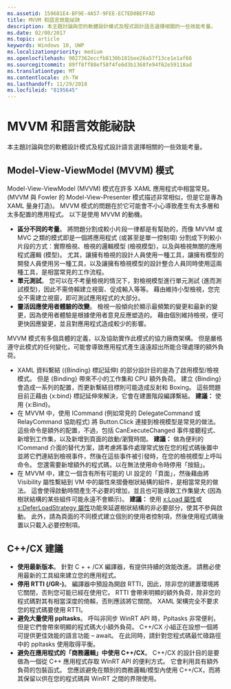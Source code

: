 ```yaml
---
ms.assetid: 159681E4-BF9E-4A57-9FEE-EC7ED0BEFFAD
title: MVVM 和語言效能祕訣
description: 本主題討論與您的軟體設計模式及程式設計語言選擇相關的一些效能考量。
ms.date: 02/08/2017
ms.topic: article
keywords: Windows 10, UWP
ms.localizationpriority: medium
ms.openlocfilehash: 9027362eccfb8130b181bee26a57f13ce1e1af66
ms.sourcegitcommit: 89ff8ff88ef58f4fe6d3b1368fe94f62e59118ad
ms.translationtype: MT
ms.contentlocale: zh-TW
ms.lasthandoff: 11/29/2018
ms.locfileid: "8195645"
---
```

# <a name="mvvm-and-language-performance-tips"></a>MVVM 和語言效能祕訣


本主題討論與您的軟體設計模式及程式設計語言選擇相關的一些效能考量。

## <a name="the-model-view-viewmodel-mvvm-pattern"></a>Model-View-ViewModel (MVVM) 模式

Model-View-ViewModel (MVVM) 模式在許多 XAML 應用程式中相當常見。 (MVVM 與 Fowler 的 Model-View-Presenter 模式描述非常相似，但是它是專為 XAML 量身打造)。 MVVM 模式的問題在於它可能會不小心導致產生有太多層和太多配置的應用程式。 以下是使用 MVVM 的動機。

-   **區分不同的考量**。 將問題分割成較小片段一律都是有幫助的，而像 MVVM 或 MVC 之類的模式即是一個將應用程式 (或甚至是單一控制項) 分割成下列較小片段的方式：實際檢視、檢視的邏輯模型 (檢視模型)，以及與檢視無關的應用程式邏輯 (模型)。 尤其，讓擁有檢視的設計人員使用一種工具，讓擁有模型的開發人員使用另一種工具，以及讓擁有檢視模型的設計整合人員同時使用這兩種工具，是相當常見的工作流程。
-   **單元測試**。 您可以在不考量檢視的情況下，對檢視模型進行單元測試 (進而測試模型)，因此不需倚賴建立視窗、促成輸入等等。 藉由維持小型檢視，您完全不需建立視窗，即可測試應用程式的大部分。
-   **靈活因應使用者體驗的改變**。 檢視一般傾向於顯示最頻繁的變更和最新的變更，因為使用者體驗是根據使用者意見反應塑造的。 藉由個別維持檢視，便可更快因應變更，並且對應用程式造成較少的影響。

MVVM 模式有多個具體的定義，以及協助實作此模式的協力廠商架構。 但是嚴格遵守此模式的任何變化，可能會導致應用程式產生遠遠超出所能合理處理的額外負荷。

-   XAML 資料繫結 ({Binding} 標記延伸) 的部分設計目的是為了啟用模型/檢視模式。 但是 {Binding} 帶來不小的工作集和 CPU 額外負荷。 建立 {Binding} 會造成一系列的配置，而更新繫結目標則可能造成反射和 Boxing。 這些問題目前正藉由 {x:bind} 標記延伸來解決，它會在建置階段編譯繫結。 **建議：** 使用 {x:Bind}。
-   在 MVVM 中，使用 ICommand (例如常見的 DelegateCommand 或 RelayCommand 協助程式) 將 Button.Click 連接到檢視模型是常見的做法。 這些命令是額外的配置，不過，包括 CanExecuteChanged 事件接聽程式、新增到工作集，以及新增到頁面的啟動/瀏覽時間。 **建議：** 做為便利的 ICommand 介面的替代方案，請考慮將事件處理常式放在您的程式碼後置中並將它們連結到檢視事件，然後在這些事件被引發時，在您的檢視模型上呼叫命令。 您還需要新增額外的程式碼，以在無法使用命令時停用「按鈕」。
-   在 MVVM 中，建立一個含有所有可能的 UI 設定的「頁面」，然後藉由將 Visibility 屬性繫結到 VM 中的屬性來摺疊樹狀結構的組件，是相當常見的做法。 這會使得啟動時間產生不必要的增加，並且也可能導致工作集變大 (因為樹狀結構的某些組件可能永遠不會顯示)。 **建議：** 使用 [x:Load 屬性](../xaml-platform/x-load-attribute.md)或 [x:DeferLoadStrategy 屬性](../xaml-platform/x-deferloadstrategy-attribute.md)功能來延遲樹狀結構的非必要部分，使其不參與啟動。 此外，請為頁面的不同模式建立個別的使用者控制項，然後使用程式碼後置以只載入必要控制項。

## <a name="ccx-recommendations"></a>C++/CX 建議

-   **使用最新版本**。 針對 C + + /CX 編譯器，有提供持續的效能改進。 請務必使用最新的工具組來建立您的應用程式。
-   **停用 RTTI (/GR-)**。 編譯器中預設為開啟 RTTI，因此，除非您的建置環境將它關閉，否則您可能已經在使用它。 RTTI 會帶來明顯的額外負荷，除非您的程式碼對其有相當深度的倚賴，否則應該將它關閉。 XAML 架構完全不要求您的程式碼要使用 RTTI。
-   **避免大量使用 ppltasks**。 呼叫非同步 WinRT API 時，Ppltasks 非常便利，但是它們會帶來明顯的程式碼大小額外負荷。 C++/CX 小組正在設想一個將可提供更佳效能的語言功能 – await。 在此同時，請針對您程式碼最忙碌路徑中的 ppltasks 使用取得平衡。
-   **避免在應用程式的「商務邏輯」中使用 C++/CX**。 C++/CX 的設計目的是要做為一個從 C++ 應用程式存取 WinRT API 的便利方式。 它會利用具有額外負荷的包裝函式。 您應該避免在類別的商務邏輯/模型內使用 C++/CX，而將其保留以供在您的程式碼與 WinRT 之間的界限使用。